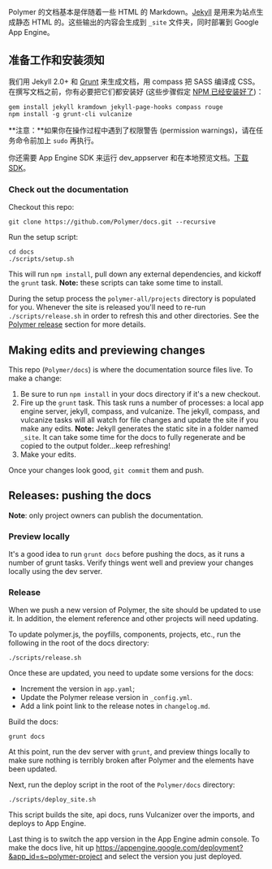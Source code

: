 <!-- Polymer docs are mostly in Markdown with some HTML. [Jekyll][jekyll] is used to generate the static HTML for the site. The output is generated into a folder called `_site` and served from Google App Engine. -->
Polymer 的文档基本是伴随着一些 HTML 的 Markdown。[Jekyll][jekyll] 是用来为站点生成静态 HTML 的。这些输出的内容会生成到 `_site` 文件夹，同时部署到 Google App Engine。

<!-- ## Prereqs and installation requirements -->
## 准备工作和安装须知

<!-- We use Jekyll 2.0+ and [Grunt][grunt] to generate the documentation, and compass to compile SASS to CSS. You'll need to install the requirements before working on the docs (these instructions assume [NPM is already installed](http://nodejs.org/download/)): -->
我们用 Jekyll 2.0+ 和 [Grunt][grunt] 来生成文档，用 compass 把 SASS 编译成 CSS。在撰写文档之前，你有必要把它们都安装好 (这些步骤假定 [NPM 已经安装好了](http://nodejs.org/download/))：

    gem install jekyll kramdown jekyll-page-hooks compass rouge
    npm install -g grunt-cli vulcanize

<!-- **Note:** If you receive permission warnings, you may need to run the above tasks with `sudo`. -->
**注意：**如果你在操作过程中遇到了权限警告 (permission warnings)，请在任务命令前加上 `sudo` 再执行。

<!-- You'll also need the App Engine SDK to run the dev_appserver and preview the docs locally. [Download the SDK](https://developers.google.com/appengine/downloads). -->
你还需要 App Engine SDK 来运行 dev_appserver 和在本地预览文档。[下载 SDK](https://developers.google.com/appengine/downloads)。


### Check out the documentation

Checkout this repo:

    git clone https://github.com/Polymer/docs.git --recursive

Run the setup script:

    cd docs
    ./scripts/setup.sh

This will run `npm install`, pull down any external dependencies, and kickoff the `grunt` task. **Note:** these scripts can take some time to install.

During the setup process the `polymer-all/projects` directory is populated for you. Whenever the site is released you'll need to re-run `./scripts/release.sh` in order to refresh this and other directories. See the [Polymer release](#polymer-release) section for more details.

## Making edits and previewing changes

This repo (`Polymer/docs`) is where the documentation source files live. To make a change:

1. Be sure to run `npm install` in your docs directory if it's a new checkout.
2. Fire up the `grunt` task. This task runs a number of processes: a local app engine server, jekyll, compass, and vulcanize. The jekyll, compass, and vulcanize tasks will all watch for file changes and update the site if you make any edits.
**Note:** Jekyll generates the static site in a folder named `_site`. It can take some time for the docs to fully regenerate and be copied to the output folder...keep refreshing!
3. Make your edits.

Once your changes look good, `git commit` them and push.

## Releases: pushing the docs

**Note**: only project owners can publish the documentation.

### Preview locally

It's a good idea to run `grunt docs` before pushing the docs, as it runs a number of grunt tasks. Verify things went well and preview your changes locally using the dev server.

### Release

When we push a new version of Polymer, the site should be updated to use it. In addition,
the element reference and other projects will need updating.

To update polymer.js, the poyfills, components, projects, etc., run the following in the root of the docs directory:

    ./scripts/release.sh

Once these are updated, you need to update some versions for the docs:

- Increment the version in `app.yaml`;
- Update the Polymer release version in `_config.yml`.
- Add a link point link to the release notes in `changelog.md`.

Build the docs:

    grunt docs
    
At this point, run the dev server with `grunt`, and preview things locally to make sure nothing is terribly
broken after Polymer and the elements have been updated. 

Next, run the deploy script in the root of the `Polymer/docs` directory:

    ./scripts/deploy_site.sh
    
This script builds the site, api docs, runs Vulcanizer over the imports, and deploys to App Engine.    

Last thing is to switch the app version in the App Engine admin console. To make the docs live, hit up https://appengine.google.com/deployment?&app_id=s~polymer-project and select the version you just deployed.

[jekyll]: http://jekyllrb.com/
[grunt]: http://gruntjs.com/

